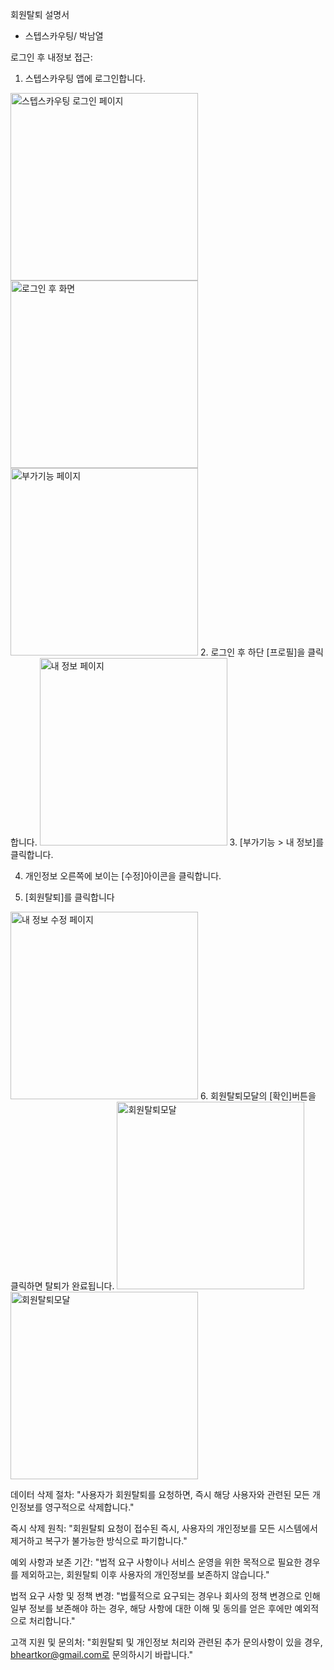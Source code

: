 회원탈퇴 설명서 

- 스텝스카우팅/ 박남열

로그인 후 내정보 접근:
1. 스텝스카우팅 앱에 로그인합니다.
<img src="회원탈퇴1.jpg" alt="스텝스카우팅 로그인 페이지" width="300px"/>
<img src="회원탈퇴2.jpg" alt="로그인 후 화면" width="300px"/>
<img src="회원탈퇴3.jpg" alt="부가기능 페이지" width="300px">
2. 로그인 후 하단 [프로필]을 클릭합니다.
<img src="회원탈퇴4.jpg" alt="내 정보 페이지" width="300px">
3. [부가기능 > 내 정보]를 클릭합니다.

4. 개인정보 오른쪽에 보이는 [수정]아이콘을 클릭합니다.

5. [회원탈퇴]를 클릭합니다
<img src="회원탈퇴5.jpg" alt="내 정보 수정 페이지" width="300px">
6. 회원탈퇴모달의 [확인]버튼을 클릭하면 탈퇴가 완료됩니다.
<img src="회원탈퇴6.jpg" alt="회원탈퇴모달" width="300px">
<img src="회원탈퇴7.jpg" alt="회원탈퇴모달" width="300px"> 


데이터 삭제 절차:
"사용자가 회원탈퇴를 요청하면, 즉시 해당 사용자와 관련된 모든 개인정보를 영구적으로 삭제합니다."

즉시 삭제 원칙:
"회원탈퇴 요청이 접수된 즉시, 사용자의 개인정보를 모든 시스템에서 제거하고 복구가 불가능한 방식으로 파기합니다."

예외 사항과 보존 기간:
"법적 요구 사항이나 서비스 운영을 위한 목적으로 필요한 경우를 제외하고는, 회원탈퇴 이후 사용자의 개인정보를 보존하지 않습니다."

법적 요구 사항 및 정책 변경:
"법률적으로 요구되는 경우나 회사의 정책 변경으로 인해 일부 정보를 보존해야 하는 경우, 해당 사항에 대한 이해 및 동의를 얻은 후에만 예외적으로 처리합니다."

고객 지원 및 문의처:
"회원탈퇴 및 개인정보 처리와 관련된 추가 문의사항이 있을 경우, bheartkor@gmail.com로 문의하시기 바랍니다."
